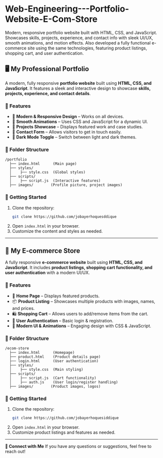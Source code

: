 # Web-Engineering---Portfolio-Website-E-Com-Store
Modern, responsive portfolio website built with HTML, CSS, and JavaScript. Showcases skills, projects, experience, and contact info with sleek UI/UX, smooth animations, and motion effects.  Also developed a fully functional e-commerce site using the same technologies, featuring product listings, shopping cart, and user authentication.
## 🖥️ My Professional Portfolio

A modern, fully responsive **portfolio website** built using **HTML, CSS, and JavaScript**. It features a sleek and interactive design to showcase **skills, projects, experience, and contact details**.

### 🚀 Features

- 🌟 **Modern & Responsive Design** – Works on all devices.
- 🎨 **Smooth Animations** – Uses CSS and JavaScript for a dynamic UI.
- 📂 **Projects Showcase** – Displays featured work and case studies.
- 📧 **Contact Form** – Allows visitors to get in touch easily.
- 🌙 **Dark Mode Toggle** – Switch between light and dark themes.

### 📂 Folder Structure

```
/portfolio
  ├── index.html      (Main page)
  ├── styles/
  │    ├── style.css  (Global styles)
  ├── scripts/
  │    ├── script.js  (Interactive features)
  ├── images/        (Profile picture, project images)
```

### 🚀 Getting Started

1. Clone the repository:
   ```sh
   git clone https://github.com/jobayerhoquesddique
   ```
2. Open `index.html` in your browser.
3. Customize the content and styles as needed.

---

## 🛒 My E-commerce Store

A fully responsive **e-commerce website** built using **HTML, CSS, and JavaScript**. It includes **product listings, shopping cart functionality, and user authentication** with a modern UI/UX.

### 🚀 Features

- 🏡 **Home Page** – Displays featured products.
- 📦 **Product Listing** – Showcases multiple products with images, names, and prices.
- 🛍️ **Shopping Cart** – Allows users to add/remove items from the cart.
- 🔐 **User Authentication** – Basic login & registration.
- 🎨 **Modern UI & Animations** – Engaging design with CSS & JavaScript.

### 📂 Folder Structure

```
/ecom-store
  ├── index.html      (Homepage)
  ├── product.html    (Product details page)
  ├── login.html      (User authentication)
  ├── styles/
  │    ├── style.css  (Main styling)
  ├── scripts/
  │    ├── script.js  (Cart functionality)
  │    ├── auth.js    (User login/register handling)
  ├── images/        (Product images, logos)
```

### 🚀 Getting Started

1. Clone the repository:
   ```sh
   git clone https://github.com/jobayerhoquesiddique
   ```
2. Open `index.html` in your browser.
3. Customize product listings and features as needed.

---
**🔗 Connect with Me**
If you have any questions or suggestions, feel free to reach out!
